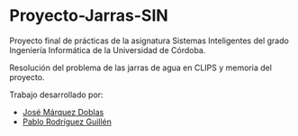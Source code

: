 # Proyecto-Jarras-SIN

Proyecto final de prácticas de la asignatura Sistemas Inteligentes del grado Ingeniería Informática de la Universidad de Córdoba.

Resolución del problema de las jarras de agua en CLIPS y memoria del proyecto.

Trabajo desarrollado por:

* [José Márquez Doblas](https://github.com/IronSenior)
* [Pablo Rodríguez Guillén](https://github.com/Pablorg99)
